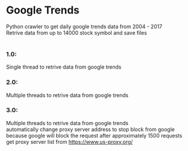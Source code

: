 # Google Trends
Python crawler to get daily google trends data from 2004 - 2017<br>
Retrive data from up to 14000 stock symbol and save files<br>
<br>
### 1.0:<br>
Single thread to retrive data from google trends<br>
### 2.0:<br>
Multiple threads to retrive data from google trends<br>
### 3.0:<br>
Multiple threads to retrive data from google trends<br>
automatically change proxy server address to stop block from google<br>
because google will block the request after approximately 1500 requests<br>
get proxy server list from https://www.us-proxy.org/<br>
